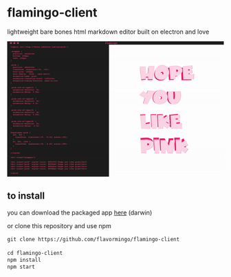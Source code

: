 # flamingo-client
lightweight bare bones html markdown editor built on electron and love

![](preview.gif)

## to install

you can download the packaged app [here](mazz.tv/flamingo/flamingo-client-1.0.4.zip) (darwin)

or clone this repository and use npm

    git clone https://github.com/flavormingo/flamingo-client
    
    cd flamingo-client
    npm install
    npm start
